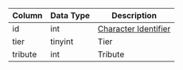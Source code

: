 | Column  | Data Type | Description                               |
| ------- | --------- | ----------------------------------------- |
| id      | int       | [Character Identifier](character_data.md) |
| tier    | tinyint   | Tier                                      |
| tribute | int       | Tribute                                   |